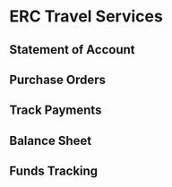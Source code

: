# ERC Travel Services

## Statement of Account

## Purchase Orders

## Track Payments

## Balance Sheet

## Funds Tracking